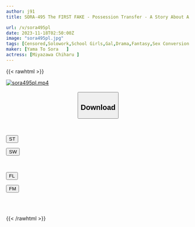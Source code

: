 ```yaml
---
author: j91
title: SORA-495 The FIRST FAKE - Possession Transfer - A Story About A J-type Girl Who Was Treated As A Servant And Completely Reincarnated In Her Arms, Legs, Body, And Mind Over The Course Of A Week Chiharu Miyazawa

url: /v/sora495pl
date: 2023-11-18T02:50:00Z
image: "sora495pl.jpg"
tags: [Censored,Solowork,School Girls,Gal,Drama,Fantasy,Sex Conversion - Feminized	 ]
maker: [Yama To Sora   ]
actress: [Miyazawa Chiharu ]
---
```



{{< rawhtml >}}

<div class="video" data-videoid="KZo6kMr2jqUDGG">
    <a href="javascript:;">
        <img src="/v/sora495pl/sora495pl.jpg" width="WIDTH" height="HEIGHT" alt="sora495pl.mp4" loading="lazy">
    </a>
</div>

<script type="text/javascript" src="https://j91.asia/asset/on-demand-st.js"></script>

<br>
  <link rel="stylesheet" href="https://j91.asia/asset/bs5.css">
  
  <center>
  <button class="btn btn-primary" type="button" data-bs-toggle="collapse" data-bs-target=".multi-collapse" aria-expanded="false" aria-controls="multiCollapseExample1 multiCollapseExample2"><h2>Download</h2></button></center>
</p>
<div class="row">
  <div class="col">
    <div class="collapse multi-collapse" id="multiCollapseExample1">
      <div class="card card-body">
	      	      <br>
<div class="buttons">  
<p><a href="https://streamtape.to/v/KZo6kMr2jqUDGG" target="_blank"><button class="btn-hover color-3"><i class="fa fa-download"></i> ST</button></a></p>
<p><a href="https://sfastwish.com/sepv57593le9" target="_blank"><button class="btn-hover color-2"><i class="fa fa-download"></i> SW</button></a></p></div>
    </div>
  </div>
</div>
  <div class="col">
    <div class="collapse multi-collapse" id="multiCollapseExample2">
      <div class="card card-body">
	      <br>
<div class="buttons">
<p><a href="javascript:;" target="_blank"><button class="btn-hover color-9"><i class="fa fa-download"></i> FL</button></a></p>
<p><a href="javascript:;" target="_blank"><button class="btn-hover color-8"><i class="fa fa-download"></i> FM</button></a></p></div>
<br><br>
      </div>
    </div>
  </div>
</div>

{{< /rawhtml >}}
